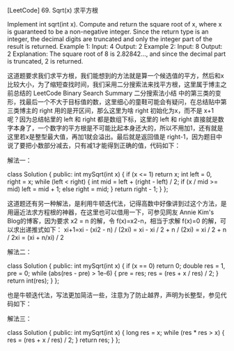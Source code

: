 [LeetCode] 69. Sqrt(x) 求平方根 

 
Implement int sqrt(int x).
Compute and return the square root of x, where x is guaranteed to be a non-negative integer.
Since the return type is an integer, the decimal digits are truncated and only the integer part of the result is returned.
Example 1:
Input: 4
Output: 2
Example 2:
Input: 8
Output: 2
Explanation: The square root of 8 is 2.82842..., and since 
             the decimal part is truncated, 2 is returned.
 
这道题要求我们求平方根，我们能想到的方法就是算一个候选值的平方，然后和x比较大小，为了缩短查找时间，我们采用二分搜索法来找平方根，这里属于博主之前总结的 LeetCode Binary Search Summary 二分搜索法小结 中的第三类的变形，找最后一个不大于目标值的数，这里细心的童鞋可能会有疑问，在总结贴中第三类博主的 right 用的是开区间，那么这里为啥 right 初始化为x，而不是 x+1 呢？因为总结帖里的 left 和 right 都是数组下标，这里的 left 和 right 直接就是数字本身了，一个数字的平方根是不可能比起本身还大的，所以不用加1，还有就是这里若x是整型最大值，再加1就会溢出。最后就是返回值是 right-1，因为题目中说了要把小数部分减去，只有减1才能得到正确的值，代码如下：
 
解法一：

class Solution {
public:
    int mySqrt(int x) {
        if (x <= 1) return x;
        int left = 0, right = x;
        while (left < right) {
            int mid = left + (right - left) / 2;
            if (x / mid >= mid) left = mid + 1;
            else right = mid;
        }
        return right - 1;
    }
};

 
这道题还有另一种解法，是利用牛顿迭代法，记得高数中好像讲到过这个方法，是用逼近法求方程根的神器，在这里也可以借用一下，可参见网友 Annie Kim's Blog的博客，因为要求 x2 = n 的解，令 f(x)=x2-n，相当于求解 f(x)=0 的解，可以求出递推式如下：
xi+1=xi - (xi2 - n) / (2xi) = xi - xi / 2 + n / (2xi) = xi / 2 + n / 2xi = (xi + n/xi) / 2
 
解法二：

class Solution {
public:
    int mySqrt(int x) {
        if (x == 0) return 0;
        double res = 1, pre = 0;
        while (abs(res - pre) > 1e-6) {
            pre = res;
            res = (res + x / res) / 2;
        }
        return int(res);
    }
};

 
也是牛顿迭代法，写法更加简洁一些，注意为了防止越界，声明为长整型，参见代码如下：
 
解法三：

class Solution {
public:
    int mySqrt(int x) {
        long res = x;
        while (res * res > x) {
            res = (res + x / res) / 2;
        }
        return res;
    }
};
